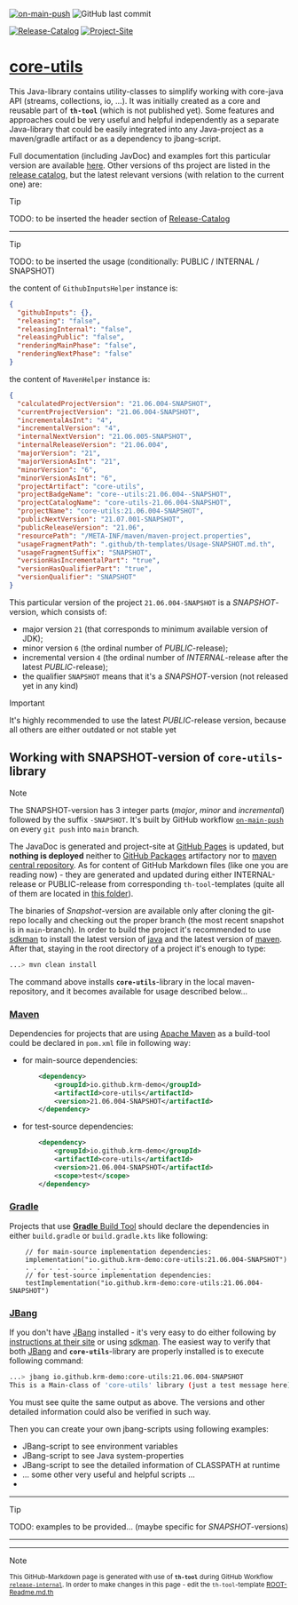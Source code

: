 [![on-main-push](https://github.com/krm-demo/core-utils/actions/workflows/on-main-push.yml/badge.svg)](https://github.com/krm-demo/core-utils/actions/workflows/on-main-push.yml)
![GitHub last commit](https://img.shields.io/github/last-commit/krm-demo/core-utils)

[![Release-Catalog](https://img.shields.io/badge/GH--Pages-Release_Catalog-blue)](https://krm-demo.github.io/core-utils/)
[![Project-Site](https://img.shields.io/badge/GH--Pages-core--utils:21.06.004--SNAPSHOT-blue)](https://krm-demo.github.io/core-utils/core-utils-21.06.004-SNAPSHOT)

# <u>core-utils</u>

This Java-library contains utility-classes to simplify working with core-java API (streams, collections, io, ...).
It was initially created as a core and reusable part of **`th-tool`** (which is not published yet).
Some features and approaches could be very useful and helpful independently as a separate Java-library
that could be easily integrated into any Java-project as a maven/gradle artifact or as a dependency to jbang-script.

Full documentation (including JavDoc) and examples fort this particular version are available [here](https://krm-demo.github.io/core-utils/core-utils-21.06.004-SNAPSHOT).
Other versions of ths project are listed in the [release catalog](https://krm-demo.github.io/core-utils/),
but the latest relevant versions (with relation to the current one) are:

> [!TIP]
> TODO: to be inserted the header section of [Release-Catalog](https://krm-demo.github.io/core-utils/)

---

> [!TIP]
> TODO: to be inserted the usage (conditionally: PUBLIC / INTERNAL / SNAPSHOT)

the content of `GithubInputsHelper` instance is:
```json
{
  "githubInputs": {},
  "releasing": "false",
  "releasingInternal": "false",
  "releasingPublic": "false",
  "renderingMainPhase": "false",
  "renderingNextPhase": "false"
}
```

the content of `MavenHelper` instance is:
```json
{
  "calculatedProjectVersion": "21.06.004-SNAPSHOT",
  "currentProjectVersion": "21.06.004-SNAPSHOT",
  "incrementalAsInt": "4",
  "incrementalVersion": "4",
  "internalNextVersion": "21.06.005-SNAPSHOT",
  "internalReleaseVersion": "21.06.004",
  "majorVersion": "21",
  "majorVersionAsInt": "21",
  "minorVersion": "6",
  "minorVersionAsInt": "6",
  "projectArtifact": "core-utils",
  "projectBadgeName": "core--utils:21.06.004--SNAPSHOT",
  "projectCatalogName": "core-utils-21.06.004-SNAPSHOT",
  "projectName": "core-utils:21.06.004-SNAPSHOT",
  "publicNextVersion": "21.07.001-SNAPSHOT",
  "publicReleaseVersion": "21.06",
  "resourcePath": "/META-INF/maven/maven-project.properties",
  "usageFragmentPath": ".github/th-templates/Usage-SNAPSHOT.md.th",
  "usageFragmentSuffix": "SNAPSHOT",
  "versionHasIncrementalPart": "true",
  "versionHasQualifierPart": "true",
  "versionQualifier": "SNAPSHOT"
}
```

This particular version of the project `21.06.004-SNAPSHOT` is a _SNAPSHOT_-version, which consists of:
- major version `21` (that corresponds to minimum available version of JDK);
- minor version `6` (the ordinal number of _PUBLIC_-release);
- incremental version  `4` (the ordinal number of _INTERNAL_-release after the latest _PUBLIC_-release);
- the qualifier `SNAPSHOT` means that it's a _SNAPSHOT_-version (not released yet in any kind)

> [!IMPORTANT]
> It's highly recommended to use the latest _PUBLIC_-release version, because all others are either outdated or not stable yet

## Working with SNAPSHOT-version of `core-utils`-library

> [!NOTE]
> The SNAPSHOT-version has 3 integer parts (_major_, _minor_ and _incremental_) followed by the suffix `-SNAPSHOT`.
> It's built by GitHub workflow [`on-main-push`](https://github.com/krm-demo/core-utils/actions/workflows/on-main-push.yml) on every `git push` into `main` branch.

The JavaDoc is generated and project-site at [GitHub Pages](https://docs.github.com/en/pages) is updated,
but **nothing is deployed** neither to [GitHub Packages](https://docs.github.com/en/packages/learn-github-packages/introduction-to-github-packages)
artifactory nor to [maven central repository](https://central.sonatype.com/).
As for content of GitHub Markdown files (like one you are reading now) - they are generated and updated
during either INTERNAL-release or PUBLIC-release from corresponding `th-tool`-templates (quite all of them
are located in [this folder](.github/th-templates)).

The binaries of _Snapshot_-version are available only after cloning the git-repo locally and
checking out the proper branch (the most recent snapshot is in `main`-branch).
In order to build the project it's recommended to use [sdkman](https://sdkman.io/) to install the latest version
of [java](https://sdkman.io/jdks/) and the latest version of [maven](https://sdkman.io/sdks/maven/). 
After that, staying in the root directory of a project it's enough to type:
```bash
...> mvn clean install
```
The command above installs **`core-utils`**-library 
in the local maven-repository, and it becomes available for usage described below...

### [Maven](https://maven.apache.org/)
Dependencies for projects that are using [Apache Maven](https://maven.apache.org/) as a build-tool 
could be declared in `pom.xml` file in following way:
- for main-source dependencies:
    ```XML
        <dependency>
            <groupId>io.github.krm-demo</groupId>
            <artifactId>core-utils</artifactId>
            <version>21.06.004-SNAPSHOT</artifactId>
        </dependency>
    ```
- for test-source dependencies:
    ```XML
        <dependency>
            <groupId>io.github.krm-demo</groupId>
            <artifactId>core-utils</artifactId>
            <version>21.06.004-SNAPSHOT</artifactId>
            <scope>test</scope>
        </dependency>
    ```
### [Gradle](https://gradle.org/)
Projects that use [**Gradle** Build Tool](https://gradle.org/) should declare the dependencies 
in either `build.gradle` or `build.gradle.kts` like following: 
```Gradle
    // for main-source implementation dependencies:
    implementation("io.github.krm-demo:core-utils:21.06.004-SNAPSHOT")
    . . . . . . . . . . . . . .
    // for test-source implementation dependencies:
    testImplementation("io.github.krm-demo:core-utils:21.06.004-SNAPSHOT")
```

### [JBang](https://www.jbang.dev/)

If you don't have [JBang](https://www.jbang.dev/) installed - it's very easy to do
either following by [instructions at their site](https://www.jbang.dev/download/) 
or using [sdkman](https://sdkman.io/sdks/jbang/). The easiest way to verify that
both [JBang](https://www.jbang.dev/) and **`core-utils`**-library 
are properly installed is to execute following command:

```bash
...> jbang io.github.krm-demo:core-utils:21.06.004-SNAPSHOT
This is a Main-class of 'core-utils' library (just a test message here)
```
You must see quite the same output as above. The versions and other detailed information could also be verified in such way.

Then you can create your own jbang-scripts using following examples:
- JBang-script to see environment variables
- JBang-script to see Java system-properties
- JBang-script to see the detailed information of CLASSPATH at runtime
- ... some other very useful and helpful scripts ...
- 

---
> [!TIP]
> TODO: examples to be provided... (maybe specific for _SNAPSHOT_-versions)
---



---

> [!NOTE]
> <small>This GitHub-Markdown page is generated with use of **`th-tool`** 
> during GitHub Workflow [`release-internal`](https://github.com/krm-demo/core-utils/actions/runs/18183369938).
> In order to make changes in this page - edit the `th-tool`-template 
> [ROOT-Readme.md.th](https://github.com/krm-demo/core-utils/blob/main/.github/th-templates/ROOT-Readme.md.th)</small>
